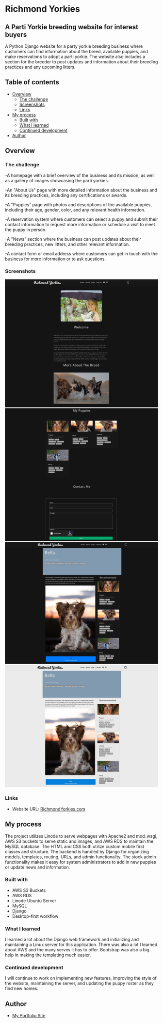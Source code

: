 # Richmond Yorkies 
## A Parti Yorkie breeding website for interest buyers

A Python Django website for a party yorkie breeding business where customers can find information about the breed, available puppies, and make reservations to adopt a parti yorkie. The website also includes a section for the breeder to post updates and information about their breeding practices and any upcoming litters.

## Table of contents

- [Overview](#overview)
  - [The challenge](#the-challenge)
  - [Screenshots](#screenshots)
  - [Links](#links)
- [My process](#my-process)
  - [Built with](#built-with)
  - [What I learned](#what-i-learned)
  - [Continued development](#continued-development)
- [Author](#author)



## Overview

### The challenge

-A homepage with a brief overview of the business and its mission, as well as a gallery of images showcasing the parti yorkies.

-An "About Us" page with more detailed information about the business and its breeding practices, including any certifications or awards.

-A "Puppies" page with photos and descriptions of the available puppies, including their age, gender, color, and any relevant health information.

-A reservation system where customers can select a puppy and submit their contact information to request more information or schedule a visit to meet the puppy in person.

-A "News" section where the business can post updates about their breeding practices, new litters, and other relevant information.

-A contact form or email address where customers can get in touch with the business for more information or to ask questions.

### Screenshots

![](./screenshots/ScreenshotYorkies1.jpg)
![](./screenshots/ScreenshotYorkies2.jpg)
![](./screenshots/ScreenshotYorkies3.jpg)
![](./screenshots/ScreenshotYorkies4.jpg)


### Links

- Website URL: [RichmondYorkies.com](https://www.richmondyorkies.com/)


## My process

The project utilizes Linode to serve webpages with Apache2 and mod_wsgi, AWS S3 buckets to serve static and images, and AWS RDS to maintain the MySQL database. The HTML and CSS both utilize custom mobile first classes and structure. The backend is handled by Django for organizing models, templates, routing, URLs, and admin functionality. The stock admin functionality makes it easy for system administrators to add in new puppies or update news and information. 

### Built with

- AWS S3 Buckets
- AWS RDS
- Linode Ubuntu Server
- MySQL
- Django
- Desktop-first workflow



### What I learned

I learned a lot about the Django web framework and initializing and maintaining a Linux server for this application. There was also a lot I learned about AWS and the many serves it has to offer. Bootstrap was also a big help in making the templating much easier.

### Continued development


I will continue to work on implementing new features, improving the style of the website, maintaining the server, and updating the puppy roster as they find new homes.


## Author

- [My Portfolio Site](https://www.stephen.photography/portfolio)